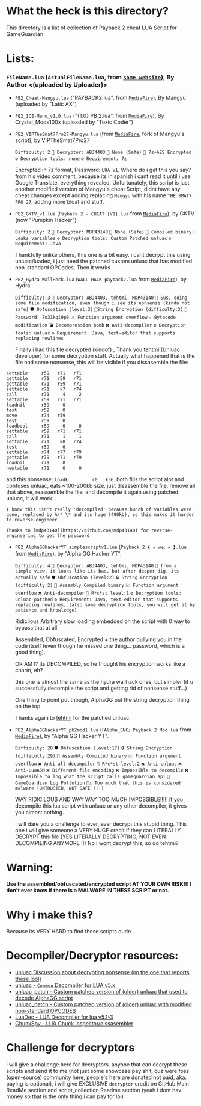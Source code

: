 # What the heck is this directory?
This directory is a list of collection of Payback 2 cheat LUA Script for GameGuardian

# Lists:
### `FileName.lua` (`ActualFileName.lua`, from [`some website`]()), By Author <(uploaded by Uploader)>

- `PB2_Cheat-Mangyu.lua` ("PAYBACK2.lua", from [`MediaFire`](https://www.mediafire.com/file/9m1s41x7fjorzrf/PAYBACK2.lua/file)), By Mangyu (uploaded by "Latic AX")
- `PB2_ICE-Menu_v1.0.lua` ("{1.0} PB 2.lua", from [`MediaFire`](https://www.mediafire.com/file/o1kgc0xbcjdyzac/%7B1.0%7D+PB+2.lua/file)), By Crystal_Mods100x (uploaded by "Toxic Coder")
- `PB2_VIPTheSmat7Pro27-Mangyu.lua` (from [`MediaFire`](https://www.mediafire.com/file/6t6hy9cdszcezpr/%25E2%259C%25A8SCRIPT_PAYBACK2_VIP_THE_SMAT7_PRO_27%25E2%259C%25A8_.lua.7z/file), fork of Mangyu's script), by VIPTheSmat7Pro27

	`Difficulty: 2` `🔏️ Decryptor: ABJ4403` `🦠 None (Safe)` `🔐️ 7z+AES Encrypted` `⚙️ Decryption tools: none` `⚙️ Requirement: 7z`

	Encrypted in 7z format, Password: `LUA V1`. Where do i get this you say? from his video comment, because its in spanish i cant read it until i use Google Translate, everything revealed.
  Unfortunately, this script is just another modified version of Mangyu's cheat Script, didnt have any cheat changes except adding replacing `Mangyu` with his name `THE SMAT7 PRO 27`, adding more bloat and stuff.

- `PB2_GKTV_v1.lua` (`Payback 2 - CHEAT [V1].lua` from [`MediaFire`](https://www.mediafire.com/file/hros99ssjzmkp00/Payback_2_-_CHEAT_%255BV1%255D.lua/file)), by GKTV (now "Pumpkin Hacker")

	`Difficulty: 2` `🔏️ Decryptor: MDP43140` `🦠 None (Safe)` `💾️ Compiled binary` `💧️ Leaks variables` `⚙️ Decryption tools: Custom Patched unluac` `⚙️ Requirement: Java`

	Thankfully unlike others, this one is a bit easy. i cant decrypt this using unluac/luadec, i just need the patched custom unluac that has modified non-standard OPCodes.
	Then it works
	
- `PB2_Hydra-WallHack.lua` (`WALL HACK payback2.lua` from [`MediaFire`](https://www.mediafire.com/file/2xekhqk3tsvwq69/WALL+HACK+payback2.lua/file)), by Hydra.

	`Difficulty: 3` `🔏️ Decryptor: ABJ4403, tehtmi, MDP43140` `🦠 Sus, doing some file modification, even though i see its nonsense (kinda not safe)` `🛡️ Obfuscation (level:3)` `🔐️String Encryption (difficulty:3)` `🔐️ Password: 7o31kql9p0` `📈️ Function argument overflow` `✏️ Bytecode modification` `💣️ Decompression bomb` `❌️ Anti-decompiler` `⚙️ Decryption tools: unluac` `⚙️ Requirement: Java, text-editor that supports replacing newlines`

  Finally i had this file decrypted (kindof) , Thank you [tehtmi](https://sourceforge.net/u/tehtmi) (Unluac developer) for some decryption stuff.
  Actually what happened that is the file had some nonsense, this will be visible if you dissasemble the file:
```
settable     r59   r71   r71
gettable     r71   r59   r71
gettable     r71   r59   r71
settable     r71    k7   r74
call         r71     4     2
settable     r59   r71   r71
loadnil      r59     0
test         r59     0
move         r74   r59
test         r59     0
loadbool     r59     0     0
settable     r59   r71   r71
call         r71     1     1
settable     r71    k8   r74
test         r59     0
settable     r74   r77   r79
gettable     r79   r71   r79
loadnil      r71     8
newtable     r71     0     0
```
  and this nonsense: ```loadk         r0   k36```.
  both fills the script alot and confuses unluac, eats ~100-200kb size. just disassemble the file, remove all that above, reassemble the file, and decompile it again using patched unluac, it will work.

	I know this isn't really 'decompiled' because bunch of variables were gone, replaced by A\*_\* and its huge (400kb), so this makes it harder to reverse-engineer.

	Thanks to [mdp43140](https://github.com/mdp43140) for reverse-engineering to get the password
- `PB2_AlphaGGHackerYT_simplescriptv1.lua` (`Payback 2 ❰ ☠ ᴇɴᴄ ☠ ❱.lua` from [`MediaFire`](https://www.mediafire.com/file/og6r5ppblfzd36s/Payback_2__%25E2%259D%25B0_%25E2%2598%25A0_%25E1%25B4%2587%25C9%25B4%25E1%25B4%2584_%25E2%2598%25A0_%25E2%259D%25B1.lua/file)), by "Alpha GG Hacker YT".

	`Difficulty: 4` `🔏️ Decryptor: ABJ4403, tehtmi, MDP43140` `🦠 from a simple view, it looks like its bad, but after deeper dig, its actually safe` `🛡️ Obfuscation (level:2)` `🔒️ String Encryption (difficulty:2)` `💾️ Assembly Compiled binary` `📈️ Function argument overflow` `❌️ Anti-decompiler` `🤬️ R*c*st level:1` `⚙️ Decryption tools: unluac-patched` `⚙️ Requirement: Java, text-editor that supports replacing newlines, (also some decryption tools, you will get it by patience and knowledge)`

	Ridicilous Arbitrary slow loading embedded on the script with 0 way to bypass that at all.

	Assembled, Obfuscated, Encrypted + the author bullying you in the code itself (even though he missed one thing... password, which is a good thing).
	
	OR AM I? its DECOMPILED, so he thought his encryption works like a charm, eh?

	this one is almost the same as the hydra wallhack ones, but simpler (if u successfully decompile the script and getting rid of nonsense stuff...)

	One thing to point put though, AlphaGG put the string decryption thing on the top

	Thanks again to [tehtmi](https://sourceforge.net/u/tehtmi) for the patched unluac.

- `PB2_AlphaGGHackerYT_pb2mod1.lua` (`『Alpha_ENC』Payback 2 Mod.lua` from [`MediaFire`](https://www.mediafire.com/file/py0v2idvgo35qi3/%25E3%2580%258EAlpha_ENC%25E3%2580%258FPayback_2_Mod.lua/file)), by "Alpha GG Hacker YT".

	`Difficulty: 20` `🛡️ Obfuscation (level:17)` `🔒️ String Encryption (difficulty:29)` `💾️ Assembly Compiled binary` `📈️ Function argument overflow` `❌️ Anti-all-decompiler` `🤬️ R*c*st level:2` `❌️ Anti-unluac` `❌️ Anti-LuaASM` `❌️ Different file encoding` `❌️ Impossible to decompile` `❌️ Impossible to log what the script calls gameguardian api` `🦠 GameGuardian Log Pollution` `🦠⚠️ Too much that this is considered malware (UNTRUSTED, NOT SAFE !!!)`

	WAY RIDICILOUS AND WAY WAY TOO MUCH IMPOSSIBLE!!!!!
	if you decompile this lua script with unluac or any other decompiler, it gives you almost nothing.

	I will dare you a challenge to ever, ever decrypt this stupid thing. This one i will give someone a VERY HUGE credit if they can LITERALLY DECRYPT this file (YES LITERALLY DECRYPTING, NOT EVEN DECOMPILING ANYMORE !!)
	No i wont decrypt this, so do tehtmi?

# Warning:
**Use the assembled/obfuscated/encrypted script AT YOUR OWN RISK!!! I don't ever know if there is a MALWARE IN THESE SCRIPT or not.**

# Why i make this?
Because its VERY HARD to find these scripts dude...

# Decompiler/Decryptor resources:
- [unluac Discussion about decrypting nonsense (im the one that reports these lool)](https://sourceforge.net/p/unluac/discussion/general/thread/904dee6a42)
- [unluac - `Common` Decompiler for LUA v5.x](https://sourceforge.net/projects/unluac)
- [unluac_patch - Custom patched version of (older) unluac that used to decode AlphaGG script](https://sourceforge.net/p/unluac/discussion/general/thread/904dee6a42)
- [unluac_patch - Custom patched version of (older) unluac with modified non-standard OPCODES](https://sourceforge.net/p/unluac/discussion/general/thread/88e9b323cc)
- [LuaDec - LUA Decompiler for lua v5.1-3](https://github.com/viruscamp/luadec)
- [ChunkSpy - LUA Chuck inspector/dissasembler](https://github.com/viruscamp/luadec/blob/master/ChunkSpy)

# Challenge for decryptors
i will give a challenge here for decryptors. anyone that can decrypt these scripts and send it to me (not just some showcase pay shit, cuz were foss (open-source) community here, people's here are donated not paid, aka. paying is optional), i will give EXCLUSIVE `decryptor` credit on GitHub Main ReadMe section and script_collection Readme section (yeah i dont hav money so that is the only thing i can pay for lol)
